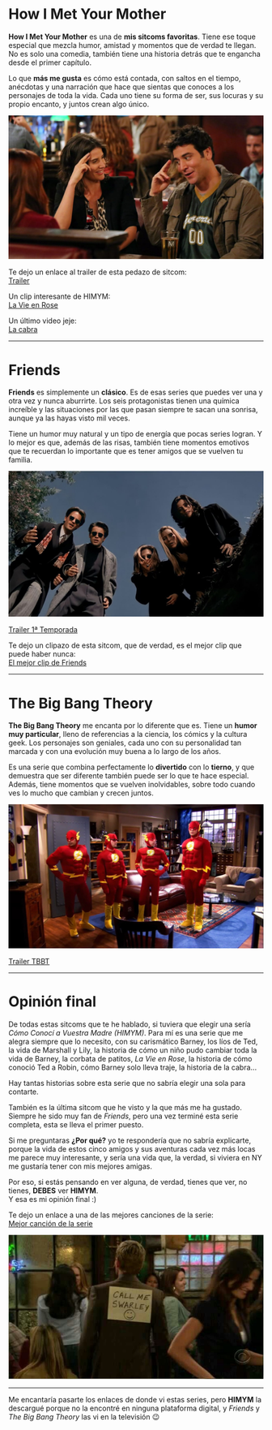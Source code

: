 # How I Met Your Mother

**How I Met Your Mother** es una de **mis sitcoms favoritas**. Tiene ese toque especial que mezcla humor, amistad y momentos que de verdad te llegan. No es solo una comedia, también tiene una historia detrás que te engancha desde el primer capítulo.

Lo que **más me gusta** es cómo está contada, con saltos en el tiempo, anécdotas y una narración que hace que sientas que conoces a los personajes de toda la vida. Cada uno tiene su forma de ser, sus locuras y su propio encanto, y juntos crean algo único.

![HIMYM](photos/HYMYM.jpg)

Te dejo un enlace al trailer de esta pedazo de sitcom:  
[Trailer](https://www.youtube.com/embed/cjJLEYMzpjc?si=MEVKxB0xqyr6jlbV)

Un clip interesante de HIMYM:  
[La Vie en Rose](https://www.youtube.com/embed/8Bw5Z0rBteY?si=NY9yms5VzO4qtiTb)

Un último video jeje:  
[La cabra](https://www.youtube.com/embed/d9u1ISvnG4k?si=YVR4-MQoyc8h5j_f)

---

# Friends

**Friends** es simplemente un **clásico**. Es de esas series que puedes ver una y otra vez y nunca aburrirte. Los seis protagonistas tienen una química increíble y las situaciones por las que pasan siempre te sacan una sonrisa, aunque ya las hayas visto mil veces.

Tiene un humor muy natural y un tipo de energía que pocas series logran. Y lo mejor es que, además de las risas, también tiene momentos emotivos que te recuerdan lo importante que es tener amigos que se vuelven tu familia.

![Friends](photos/friends.jpg)

[Trailer 1ª Temporada](https://www.youtube.com/embed/Zg2LCD5QOJs?si=KBdtjmx88TFhKbbO)

Te dejo un clipazo de esta sitcom, que de verdad, es el mejor clip que puede haber nunca:  
[El mejor clip de Friends](https://www.youtube.com/embed/GQWPpRBgkXw?si=eD3g_EJEWpYgaFkI)

---

# The Big Bang Theory

**The Big Bang Theory** me encanta por lo diferente que es. Tiene un **humor muy particular**, lleno de referencias a la ciencia, los cómics y la cultura geek. Los personajes son geniales, cada uno con su personalidad tan marcada y con una evolución muy buena a lo largo de los años.

Es una serie que combina perfectamente lo **divertido** con lo **tierno**, y que demuestra que ser diferente también puede ser lo que te hace especial. Además, tiene momentos que se vuelven inolvidables, sobre todo cuando ves lo mucho que cambian y crecen juntos.

![The Big Bang Theory](photos/BBT.jpg)

[Trailer TBBT](https://www.youtube.com/embed/WBb3fojgW0Q?si=9e5sf-6jk1HanSBm)

---

# Opinión final

De todas estas sitcoms que te he hablado, si tuviera que elegir una sería *Cómo Conocí a Vuestra Madre (HIMYM)*. Para mí es una serie que me alegra siempre que lo necesito, con su carismático Barney, los líos de Ted, la vida de Marshall y Lily, la historia de cómo un niño pudo cambiar toda la vida de Barney, la corbata de patitos, *La Vie en Rose*, la historia de cómo conoció Ted a Robin, cómo Barney solo lleva traje, la historia de la cabra...

Hay tantas historias sobre esta serie que no sabría elegir una sola para contarte.

También es la última sitcom que he visto y la que más me ha gustado. Siempre he sido muy fan de *Friends*, pero una vez terminé esta serie completa, esta se lleva el primer puesto.

Si me preguntaras **¿Por qué?** yo te respondería que no sabría explicarte, porque la vida de estos cinco amigos y sus aventuras cada vez más locas me parece muy interesante, y sería una vida que, la verdad, si viviera en NY me gustaría tener con mis mejores amigas.

Por eso, si estás pensando en ver alguna, de verdad, tienes que ver, no tienes, **DEBES** ver **HIMYM**.  
Y esa es mi opinión final :)

Te dejo un enlace a una de las mejores canciones de la serie:  
[Mejor canción de la serie](https://www.youtube.com/embed/z_AgCzt9zcM?si=unWYkLjY4QgwGuhc)

![Swarley](photos/swarley.jpg)

---

Me encantaría pasarte los enlaces de donde vi estas series, pero **HIMYM** la descargué porque no la encontré en ninguna plataforma digital, y *Friends* y *The Big Bang Theory* las vi en la televisión 😉

                  
